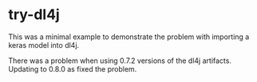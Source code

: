 # try-dl4j

This was a minimal example to demonstrate the problem with importing a keras model into dl4j.

There was a problem when using 0.7.2 versions of the dl4j artifacts. Updating to 0.8.0 as fixed the problem.

